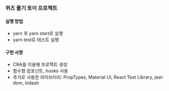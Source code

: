 ### 퀴즈 풀기 토이 프로젝트

#### 실행 방법

- yarn 후 yarn start로 실행
- yarn test로 테스트 실행

#### 구현 사항

- CRA를 이용해 프로젝트 생성
- 함수형 컴포넌트, hooks 사용
- 추가로 사용한 라이브러리: PropTypes, Material UI, React Test Library, jest-dom, lodash
